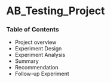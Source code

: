 # AB_Testing_Project

### Table of Contents
* Project overview 
* Experiment Design
* Experiment Analysis
* Summary
* Recommendation
* Follow-up Experiment
